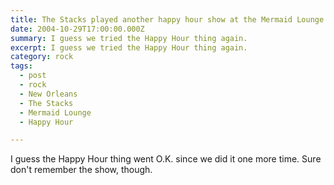 ```yaml
---
title: The Stacks played another happy hour show at the Mermaid Lounge.
date: 2004-10-29T17:00:00.000Z
summary: I guess we tried the Happy Hour thing again.
excerpt: I guess we tried the Happy Hour thing again.
category: rock
tags:
  - post
  - rock
  - New Orleans
  - The Stacks
  - Mermaid Lounge
  - Happy Hour

---
```


I guess the Happy Hour thing went O.K. since we did it one more time. Sure don't remember the show, though.